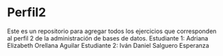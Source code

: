 # Perfil2
Este es un repositorio para agregar todos los ejercicios que corresponden al perfil 2 de la administración de bases de datos.
Estudiante 1: Adriana Elizabeth Orellana Aguilar
Estudiante 2: Iván Daniel Salguero Esperanza
